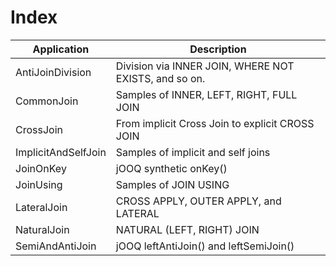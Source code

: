# Index

| Application             | Description
| ------------------------|-------------------------------------------------------|
| AntiJoinDivision        | Division via INNER JOIN, WHERE NOT EXISTS, and so on. |
| CommonJoin              | Samples of INNER, LEFT, RIGHT, FULL JOIN              |
| CrossJoin               | From implicit Cross Join to explicit CROSS JOIN       |
| ImplicitAndSelfJoin     | Samples of implicit and self joins                    |
| JoinOnKey               | jOOQ synthetic onKey()                                |
| JoinUsing               | Samples of JOIN USING                                 |
| LateralJoin             | CROSS APPLY, OUTER APPLY, and LATERAL                 |
| NaturalJoin             | NATURAL (LEFT, RIGHT) JOIN                            |
| SemiAndAntiJoin         | jOOQ leftAntiJoin() and leftSemiJoin()                |
 